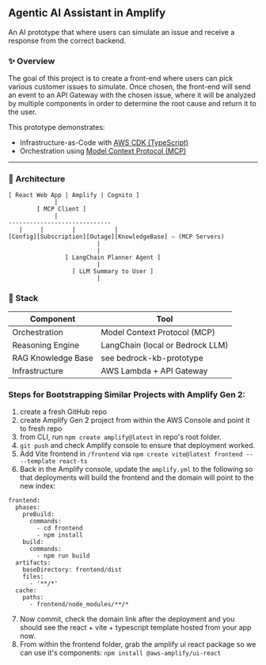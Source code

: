 ## Agentic AI Assistant in Amplify

An AI prototype that where users can simulate an issue and receive a response from the correct backend. 

### ✨ Overview

The goal of this project is to create a front-end where users can pick various customer issues to simulate.
Once chosen, the front-end will send an event to an API Gateway with the chosen issue, 
where it will be analyzed by multiple components in order to determine the root cause and return it to the user. 

This prototype demonstrates:
- Infrastructure-as-Code with [AWS CDK (TypeScript)](https://docs.aws.amazon.com/cdk/latest/guide/home.html)
- Orchestration using [Model Context Protocol (MCP)](https://modelcontextprotocol.io/docs/concepts/architecture)

---

### 🤖 Architecture

```text
[ React Web App | Amplify | Cognito ]
             |
        [ MCP Client ]
             |
-----------------------------
   |     |        |           |
[Config][Subscription][Outage][KnowledgeBase] ⇨ (MCP Servers)
                         |
                         |
                [ LangChain Planner Agent ]
                         |
                  [ LLM Summary to User ]
                         |
```

### 🚀 Stack

| Component  | Tool |
| ------------- | ------------- |
| Orchestration | Model Context Protocol (MCP)  |
| Reasoning Engine  | LangChain (local or Bedrock LLM)  |
| RAG Knowledge Base | see bedrock-kb-prototype |
| Infrastructure | AWS Lambda + API Gateway |

### Steps for Bootstrapping Similar Projects with Amplify Gen 2:
1. create a fresh GitHub repo 
2. create Amplify Gen 2 project from within the AWS Console and point it to fresh repo
3. from CLI, run `npm create amplify@latest` in repo's root folder.
4. `git push` and check Amplify console to ensure that deployment worked.
5. Add Vite frontend in `/frontend` via `npm create vite@latest frontend -- --template react-ts`
6. Back in the Amplify console, update the `amplify.yml` to the following so that deployments will build the frontend and the domain will point to the new index:

```
frontend:
  phases:
    preBuild:
      commands:
        - cd frontend
        - npm install
    build:
      commands:
        - npm run build
  artifacts:
    baseDirectory: frontend/dist
    files:
      - '**/*'
  cache:
    paths:
      - frontend/node_modules/**/*
```
7. Now commit, check the domain link after the deployment and you should see the react + vite + typescript template hosted from your app now. 
8. From within the frontend folder, grab the amplify ui react package so we can use it's components:
`npm install @aws-amplify/ui-react`
